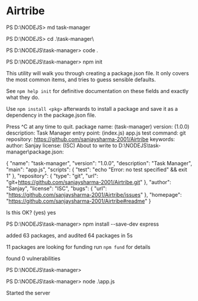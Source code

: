 # Airtribe
PS D:\NODEJS> md task-manager

PS D:\NODEJS> cd .\task-manager\

PS D:\NODEJS\task-manager> code . 

PS D:\NODEJS\task-manager> npm init

This utility will walk you through creating a package.json file.
It only covers the most common items, and tries to guess sensible defaults.

See `npm help init` for definitive documentation on these fields
and exactly what they do.

Use `npm install <pkg>` afterwards to install a package and
save it as a dependency in the package.json file.

Press ^C at any time to quit.
package name: (task-manager)
version: (1.0.0)
description: Task Manager
entry point: (index.js) app.js
test command:
git repository: https://github.com/sanjaysharma-2001/Airtribe
keywords:
author: Sanjay
license: (ISC)
About to write to D:\NODEJS\task-manager\package.json:

{
  "name": "task-manager",
  "version": "1.0.0",
  "description": "Task Manager",
  "main": "app.js",
  "scripts": {
    "test": "echo \"Error: no test specified\" && exit 1"
  },
  "repository": {
    "type": "git",
    "url": "git+https://github.com/sanjaysharma-2001/Airtribe.git"
  },
  "author": "Sanjay",
  "license": "ISC",
  "bugs": {
    "url": "https://github.com/sanjaysharma-2001/Airtribe/issues"
  },
  "homepage": "https://github.com/sanjaysharma-2001/Airtribe#readme"
}


Is this OK? (yes) yes

PS D:\NODEJS\task-manager> npm install --save-dev express


added 63 packages, and audited 64 packages in 5s

11 packages are looking for funding
  run `npm fund` for details

found 0 vulnerabilities

PS D:\NODEJS\task-manager>

PS D:\NODEJS\task-manager> node .\app.js 

Started the server
